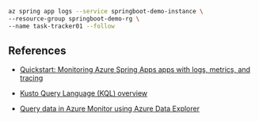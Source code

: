 


```bash
az spring app logs --service springboot-demo-instance \
--resource-group springboot-demo-rg \
--name task-tracker01 --follow
```


## References

- [Quickstart: Monitoring Azure Spring Apps apps with logs, metrics, and tracing](https://learn.microsoft.com/en-us/azure/spring-apps/quickstart-logs-metrics-tracing?tabs=Azure-CLI&pivots=programming-language-java)

- [Kusto Query Language (KQL) overview](https://learn.microsoft.com/en-us/azure/data-explorer/kusto/query/)

- [Query data in Azure Monitor using Azure Data Explorer](https://learn.microsoft.com/en-us/azure/data-explorer/query-monitor-data)